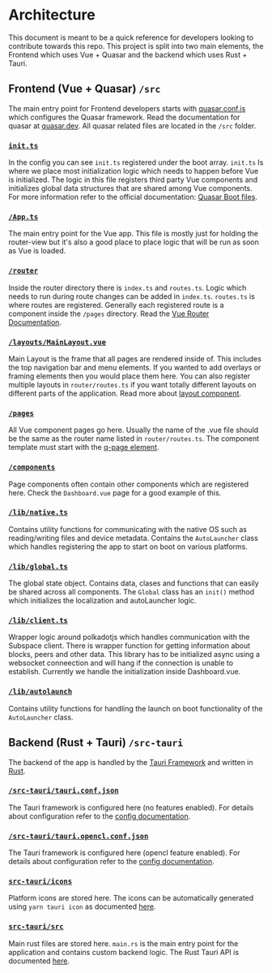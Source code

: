 # Architecture

This document is meant to be a quick reference for developers looking to contribute towards this repo. This project is split into two main elements, the Frontend which uses Vue + Quasar and the backend which uses Rust + Tauri.

## Frontend (Vue + Quasar) `/src`

The main entry point for Frontend developers starts with [quasar.conf.js](./quasar.conf.js) which configures the Quasar framework. Read the documentation for quasar at [quasar.dev](https://quasar.dev/). All quasar related files are located in the `/src` folder.

### [`init.ts`](src/boot/init.ts)
In the config you can see `init.ts` registered under the boot array. `init.ts` Is where we place most initialization logic which needs to happen before Vue is initialized. The logic in this file registers third party Vue components and initializes global data structures that are shared among Vue components. For more information refer to the official documentation: [Quasar Boot files](https://quasar.dev/quasar-cli/boot-files#introduction).

### [`/App.ts`](src/App.vue)
The main entry point for the Vue app. This file is mostly just for holding the router-view but it's also a good place to place logic that will be run as soon as Vue is loaded.

### [`/router`](src/router)
Inside the router directory there is `index.ts` and `routes.ts`. Logic which needs to run during route changes can be added in `index.ts`. `routes.ts` is where routes are registered. Generally each registered route is a component inside the `/pages` directory. Read the [Vue Router Documentation](https://router.vuejs.org/).

### [`/layouts/MainLayout.vue`](src/layouts/MainLayout.vue)
Main Layout is the frame that all pages are rendered inside of. This includes the top navigation bar and menu elements. If you wanted to add overlays or framing elements then you would place them here. You can also register multiple layouts in `router/routes.ts` if you want totally different layouts on different parts of the application. Read more about [layout component](https://quasar.dev/layout/layout).

### [`/pages`](src/pages)
All Vue component pages go here. Usually the name of the .vue file should be the same as the router name listed in `router/routes.ts`. The component template must start with the [q-page element](https://quasar.dev/layout/page).

### [`/components`](src/components)
Page components often contain other components which are registered here. Check the `Dashboard.vue` page for a good example of this.

### [`/lib/native.ts`](src/lib/native.ts)
Contains utility functions for communicating with the native OS such as reading/writing files and device metadata. Contains the `AutoLauncher` class which handles registering the app to start on boot on various platforms.

### [`/lib/global.ts`](src/lib/global.ts)
The global state object. Contains data, clases and functions that can easily be shared across all components. The `Global` class has an `init()` method which initializes the localization and autoLauncher logic.

### [`/lib/client.ts`](src/lib/client.ts)
Wrapper logic around polkadotjs which handles communication with the Subspace client. There is wrapper function for getting information about blocks, peers and other data. This library has to be initialized async using a websocket conneection and will hang if the connection is unable to establish. Currently we handle the initialization inside Dashboard.vue.

### [`/lib/autolaunch`](src/lib/autolaunch)
Contains utility functions for handling the launch on boot functionality of the `AutoLauncher` class.

## Backend (Rust + Tauri) `/src-tauri`
The backend of the app is handled by the [Tauri Framework](https://tauri.studio/) and written in [Rust](https://www.rust-lang.org/).

### [`/src-tauri/tauri.conf.json`](src-tauri/tauri.conf.json)
The Tauri framework is configured here (no features enabled). For details about configuration refer to the [config documentation](https://tauri.studio/en/docs/api/config).

### [`/src-tauri/tauri.opencl.conf.json`](src-tauri/tauri.opencl.conf.json)
The Tauri framework is configured here (opencl feature enabled). For details about configuration refer to the [config documentation](https://tauri.studio/en/docs/api/config).

### [`src-tauri/icons`](src-tauri/icons)
Platform icons are stored here. The icons can be automatically generated using `yarn tauri icon` as documented [here](https://tauri.studio/en/docs/usage/guides/visual/icons/).

### [`src-tauri/src`](src-tauri/src)
Main rust files are stored here. `main.rs` is the main entry point for the application and contains custom backend logic. The Rust Tauri API is documented [here](https://tauri.studio/en/docs/api/rust/tauri/index).
